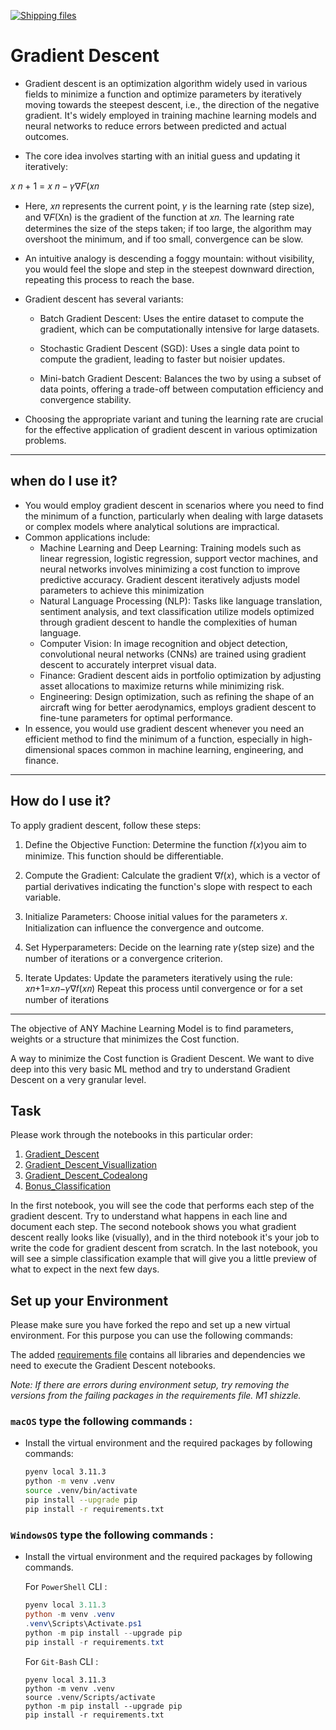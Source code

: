 [![Shipping files](https://github.com/neuefische/ds-gradient-descent/actions/workflows/workflow-02.yml/badge.svg?branch=main&event=workflow_dispatch)](https://github.com/neuefische/ds-gradient-descent/actions/workflows/workflow-02.yml)


# Gradient Descent

- Gradient descent is an optimization algorithm widely used  in various fields to minimize a function  and optimize parameters by iteratively moving towards the steepest descent, i.e., the direction of the negative gradient. It's widely employed in training machine learning models and neural networks to reduce errors between predicted and actual outcomes.

- The core idea involves starting with an initial guess and updating it iteratively:

 𝑥 𝑛 + 1 = 𝑥 𝑛 − 𝛾∇𝐹(𝑥𝑛


 - Here, 𝑥𝑛 represents the current point, 𝛾 is the learning rate (step size), and ∇𝐹(Xn) is the gradient of the function at 𝑥𝑛. The learning rate determines the size of the steps taken; if too large, the algorithm may overshoot the minimum, and if too small, convergence can be slow. 

 - An intuitive analogy is descending a foggy mountain: without visibility, you would feel the slope and step in the steepest downward direction, repeating this process to reach the base. 

 - Gradient descent has several variants:

   - Batch Gradient Descent: Uses the entire dataset to compute the gradient, which can be computationally intensive for large datasets.

   - Stochastic Gradient Descent (SGD): Uses a single data point to compute the gradient, leading to faster but noisier updates.

   - Mini-batch Gradient Descent: Balances the two by using a subset of data points, offering a trade-off between computation efficiency and convergence stability.
 
 - Choosing the appropriate variant and tuning the learning rate are crucial for the effective application of gradient descent in various optimization problems.
 ---
## when do I use it?
 - You would employ gradient descent in scenarios where you need to find the minimum of a function, particularly when dealing with large datasets or complex models where analytical solutions are impractical.
  - Common applications include:
    - Machine Learning and Deep Learning: Training models such as linear regression, logistic regression, support vector machines, and neural networks involves minimizing a cost function to improve predictive accuracy. Gradient descent iteratively adjusts model parameters to achieve this minimization
    - Natural Language Processing (NLP): Tasks like language translation, sentiment analysis, and text classification utilize models optimized through gradient descent to handle the complexities of human language.
    - Computer Vision: In image recognition and object detection, convolutional neural networks (CNNs) are trained using gradient descent to accurately interpret visual data.
    - Finance: Gradient descent aids in portfolio optimization by adjusting asset allocations to maximize returns while minimizing risk.
    - Engineering: Design optimization, such as refining the shape of an aircraft wing for better aerodynamics, employs gradient descent to fine-tune parameters for optimal performance.
- In essence, you would use gradient descent whenever you need an efficient method to find the minimum of a function, especially in high-dimensional spaces common in machine learning, engineering, and finance.
---
## How do I use it?
To apply gradient descent, follow these steps:
 1. Define the Objective Function: Determine the function 𝑓(𝑥)you aim to minimize. This function should be differentiable.

 2. Compute the Gradient: Calculate the gradient ∇𝑓(𝑥), which is a vector of partial derivatives indicating the function's slope with respect to each variable.

 3. Initialize Parameters: Choose initial values for the parameters 𝑥. Initialization can influence the convergence and outcome.

 4. Set Hyperparameters: Decide on the learning rate 𝛾(step size) and the number of iterations or a convergence criterion.

 5. Iterate Updates: Update the parameters iteratively using the rule: 𝑥𝑛+1=𝑥𝑛−𝛾∇𝑓(𝑥𝑛) Repeat this process until convergence or for a set number of iterations

---
The objective of ANY Machine Learning Model is to find parameters, weights or a structure that minimizes the Cost function.

A way to minimize the Cost function is Gradient Descent. We want to dive deep into this very basic ML method and try to understand Gradient Descent on a very granular level.

## Task

Please work through the notebooks in this particular order:

1. [Gradient_Descent](1_Gradient_Descent.ipynb)
2. [Gradient_Descent_Visuallization](2_Gradient_Descent_Visualization.ipynb)
3. [Gradient_Descent_Codealong](3_Gradient_Descent_Codealong.ipynb)
4. [Bonus_Classification](4_Bonus_Classification.ipynb)

In the first notebook, you will see the code that performs each step of the gradient descent. Try to understand what happens in each line and document each step. The second notebook shows you what gradient descent really looks like (visually), and in the third notebook it's your job to write the code for gradient descent from scratch. In the last notebook, you will see a simple classification example that will give you a little preview of what to expect in the next few days.


## Set up your Environment

Please make sure you have forked the repo and set up a new virtual environment. For this purpose you can use the following commands:

The added [requirements file](requirements.txt) contains all libraries and dependencies we need to execute the Gradient Descent notebooks.

*Note: If there are errors during environment setup, try removing the versions from the failing packages in the requirements file. M1 shizzle.*

### **`macOS`** type the following commands : 


- Install the virtual environment and the required packages by following commands:

    ```BASH
    pyenv local 3.11.3
    python -m venv .venv
    source .venv/bin/activate
    pip install --upgrade pip
    pip install -r requirements.txt
    ```
### **`WindowsOS`** type the following commands :

- Install the virtual environment and the required packages by following commands.

   For `PowerShell` CLI :

    ```PowerShell
    pyenv local 3.11.3
    python -m venv .venv
    .venv\Scripts\Activate.ps1
    python -m pip install --upgrade pip
    pip install -r requirements.txt
    ```

    For `Git-Bash` CLI :
    ```
    pyenv local 3.11.3
    python -m venv .venv
    source .venv/Scripts/activate
    python -m pip install --upgrade pip
    pip install -r requirements.txt
    ```
